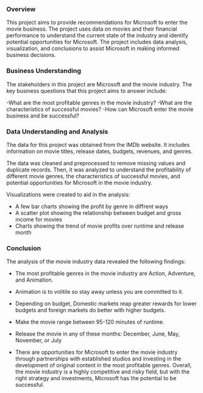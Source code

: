 ### Overview
This project aims to provide recommendations for Microsoft to enter the movie business. The project uses data on movies and their financial performance to understand the current state of the industry and identify potential opportunities for Microsoft. The project includes data analysis, visualization, and conclusions to assist Microsoft in making informed business decisions.

### Business Understanding
The stakeholders in this project are Microsoft and the movie industry. The key business questions that this project aims to answer include:

-What are the most profitable genres in the movie industry?
-What are the characteristics of successful movies?
-How can Microsoft enter the movie business and be successful?

### Data Understanding and Analysis
The data for this project was obtained from the IMDb website. It includes information on movie titles, release dates, budgets, revenues, and genres.

The data was cleaned and preprocessed to remove missing values and duplicate records. Then, it was analyzed to understand the profitability of different movie genres, the characteristics of successful movies, and potential opportunities for Microsoft in the movie industry.

Visualizations were created to aid in the analysis:

- A few bar charts showing the profit by genre in diffrent ways
- A scatter plot showing the relationship between budget and gross income for movies
- Charts showing the trend of movie profits over runtime and release month

### Conclusion
The analysis of the movie industry data revealed the following findings:

- The most profitable genres in the movie industry are Action, Adventure, and Animation.
- Animation is to volitile so stay away unless you are committed to it.
- Depending on budget, Domestic markets reap greater rewards for lower budgets and foreign markets do better with higher budgets.
- Make the movie range between 95-120 minutes of runtime.
- Release the movie in any of these months: December, June, May, November, or July

- There are opportunities for Microsoft to enter the movie industry through partnerships with established studios and investing in the development of original content in the most profitable genres.
Overall, the movie industry is a highly competitive and risky field, but with the right strategy and investments, Microsoft has the potential to be successful.